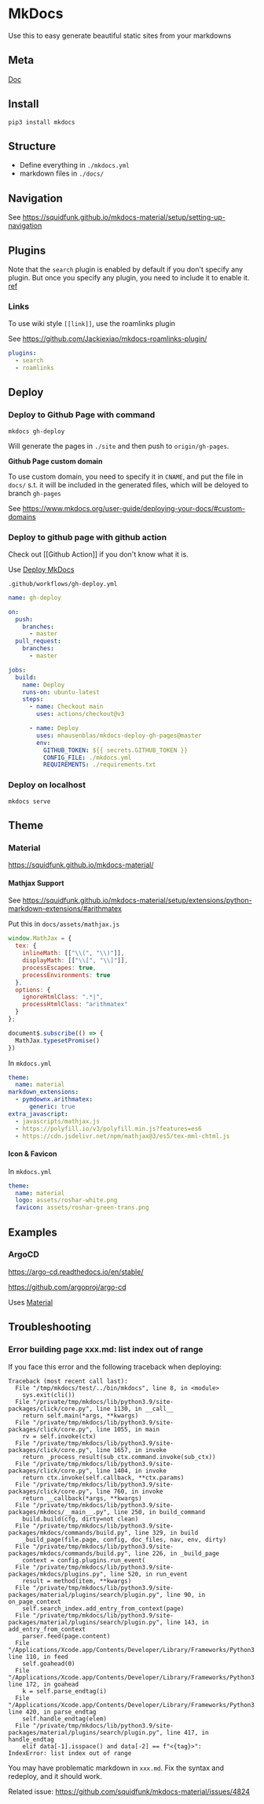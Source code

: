 # MkDocs

Use this to easy generate beautiful static sites from your markdowns

## Meta

[Doc](https://www.mkdocs.org/)

## Install

```
pip3 install mkdocs
```

## Structure

- Define everything in `./mkdocs.yml`
- markdown files in `./docs/`

## Navigation

See <https://squidfunk.github.io/mkdocs-material/setup/setting-up-navigation>

## Plugins

Note that the `search` plugin is enabled by default if you don't specify any plugin. But once you specify any plugin, you need to include it to enable it. [ref](https://squidfunk.github.io/mkdocs-material/setup/setting-up-site-search/)

### Links

To use wiki style `[[link]]`, use the roamlinks plugin

See <https://github.com/Jackiexiao/mkdocs-roamlinks-plugin/>

```yaml
plugins:
  - search
  - roamlinks 
```

## Deploy

### Deploy to Github Page with command

```
mkdocs gh-deploy
```

Will generate the pages in `./site` and then push to `origin/gh-pages`.

**Github Page custom domain**

To use custom domain, you need to specify it in `CNAME`, and put the file in `docs/` s.t. it will be included in the generated files, which will be deloyed to branch `gh-pages`

See <https://www.mkdocs.org/user-guide/deploying-your-docs/#custom-domains>

### Deploy to github page with github action

Check out [[Github Action]] if you don't know what it is.

Use [Deploy MkDocs](https://github.com/marketplace/actions/deploy-mkdocs)

`.github/workflows/gh-deploy.yml`

```yaml
name: gh-deploy

on:
  push:
    branches:
      - master
  pull_request:
    branches:
      - master

jobs:
  build:
    name: Deploy
    runs-on: ubuntu-latest
    steps:
      - name: Checkout main
        uses: actions/checkout@v3

      - name: Deploy
        uses: mhausenblas/mkdocs-deploy-gh-pages@master
        env:
          GITHUB_TOKEN: ${{ secrets.GITHUB_TOKEN }}
          CONFIG_FILE: ./mkdocs.yml
          REQUIREMENTS: ./requirements.txt
```

### Deploy on localhost

```
mkdocs serve
```

## Theme

### Material

<https://squidfunk.github.io/mkdocs-material/>

#### Mathjax Support

See <https://squidfunk.github.io/mkdocs-material/setup/extensions/python-markdown-extensions/#arithmatex>

Put this in `docs/assets/mathjax.js`

```js
window.MathJax = {
  tex: {
    inlineMath: [["\\(", "\\)"]],
    displayMath: [["\\[", "\\]"]],
    processEscapes: true,
    processEnvironments: true
  },
  options: {
    ignoreHtmlClass: ".*|",
    processHtmlClass: "arithmatex"
  }
};

document$.subscribe(() => {
  MathJax.typesetPromise()
})
```

In `mkdocs.yml`

```yml
theme:
  name: material
markdown_extensions:
  - pymdownx.arithmatex:
      generic: true
extra_javascript:
  - javascripts/mathjax.js
  - https://polyfill.io/v3/polyfill.min.js?features=es6
  - https://cdn.jsdelivr.net/npm/mathjax@3/es5/tex-mml-chtml.js
```

#### Icon & Favicon

In `mkdocs.yml`

```yml
theme:
  name: material
  logo: assets/roshar-white.png
  favicon: assets/roshar-green-trans.png
```

## Examples

### ArgoCD

<https://argo-cd.readthedocs.io/en/stable/>

<https://github.com/argoproj/argo-cd>

Uses [Material](#Material)

## Troubleshooting

### Error building page xxx.md: list index out of range

If you face this error and the following traceback when deploying:

```
Traceback (most recent call last):
  File "/tmp/mkdocs/test/../bin/mkdocs", line 8, in <module>
    sys.exit(cli())
  File "/private/tmp/mkdocs/lib/python3.9/site-packages/click/core.py", line 1130, in __call__
    return self.main(*args, **kwargs)
  File "/private/tmp/mkdocs/lib/python3.9/site-packages/click/core.py", line 1055, in main
    rv = self.invoke(ctx)
  File "/private/tmp/mkdocs/lib/python3.9/site-packages/click/core.py", line 1657, in invoke
    return _process_result(sub_ctx.command.invoke(sub_ctx))
  File "/private/tmp/mkdocs/lib/python3.9/site-packages/click/core.py", line 1404, in invoke
    return ctx.invoke(self.callback, **ctx.params)
  File "/private/tmp/mkdocs/lib/python3.9/site-packages/click/core.py", line 760, in invoke
    return __callback(*args, **kwargs)
  File "/private/tmp/mkdocs/lib/python3.9/site-packages/mkdocs/__main__.py", line 250, in build_command
    build.build(cfg, dirty=not clean)
  File "/private/tmp/mkdocs/lib/python3.9/site-packages/mkdocs/commands/build.py", line 329, in build
    _build_page(file.page, config, doc_files, nav, env, dirty)
  File "/private/tmp/mkdocs/lib/python3.9/site-packages/mkdocs/commands/build.py", line 226, in _build_page
    context = config.plugins.run_event(
  File "/private/tmp/mkdocs/lib/python3.9/site-packages/mkdocs/plugins.py", line 520, in run_event
    result = method(item, **kwargs)
  File "/private/tmp/mkdocs/lib/python3.9/site-packages/material/plugins/search/plugin.py", line 90, in on_page_context
    self.search_index.add_entry_from_context(page)
  File "/private/tmp/mkdocs/lib/python3.9/site-packages/material/plugins/search/plugin.py", line 143, in add_entry_from_context
    parser.feed(page.content)
  File "/Applications/Xcode.app/Contents/Developer/Library/Frameworks/Python3.framework/Versions/3.9/lib/python3.9/html/parser.py", line 110, in feed
    self.goahead(0)
  File "/Applications/Xcode.app/Contents/Developer/Library/Frameworks/Python3.framework/Versions/3.9/lib/python3.9/html/parser.py", line 172, in goahead
    k = self.parse_endtag(i)
  File "/Applications/Xcode.app/Contents/Developer/Library/Frameworks/Python3.framework/Versions/3.9/lib/python3.9/html/parser.py", line 420, in parse_endtag
    self.handle_endtag(elem)
  File "/private/tmp/mkdocs/lib/python3.9/site-packages/material/plugins/search/plugin.py", line 417, in handle_endtag
    elif data[-1].isspace() and data[-2] == f"<{tag}>":
IndexError: list index out of range
```

You may have problematic markdown in `xxx.md`. Fix the syntax and redeploy, and it should work.

Related issue: <https://github.com/squidfunk/mkdocs-material/issues/4824>


